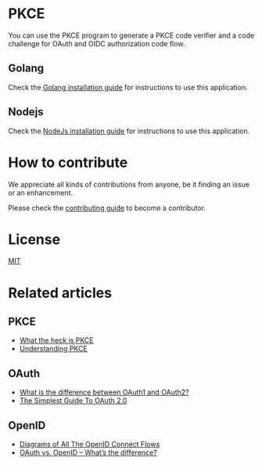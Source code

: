 # PKCE
You can use the PKCE program to generate a PKCE code verifier and a code challenge for OAuth and OIDC authorization code flow. 

## Golang
Check the [Golang installation guide](Golang/Document.md) for instructions to use this application.

## Nodejs
Check the [NodeJs installation guide](NodeJs/Document.md) for instructions to use this application.


# How to contribute

We appreciate all kinds of contributions from anyone, be it finding an issue or an enhancement.

Please check the [contributing guide](CONTRIBUTING.md) to become a contributor.

# License

[MIT](https://github.com/LoginRadius/engineering-portal/blob/master/LICENSE)

# Related articles

## PKCE
* [What the heck is PKCE](https://medium.com/identity-beyond-borders/what-the-heck-is-pkce-40662e801a76)
* [Understanding PKCE](https://www.loginradius.com/engineering/blog/pkce/)
## OAuth 
* [What is the difference between OAuth1 and OAuth2?](https://www.loginradius.com/engineering/blog/what-is-the-difference-between-oauth1-and-oauth2/)
* [The Simplest Guide To OAuth 2.0](https://medium.com/@darutk/the-simplest-guide-to-oauth-2-0-8c71bd9a15bb)
## OpenID
* [Diagrams of All The OpenID Connect Flows](https://medium.com/@darutk/diagrams-of-all-the-openid-connect-flows-6968e3990660)
* [OAuth vs. OpenID – What’s the difference?](https://www.gluu.org/blog/oauth-vs-openid-whats-the-difference/#:~:text=workflow%20for%20authentication.-,The%20big%20difference%20between%20OpenID%20Connect%20and%20OAuth2%20is%20the,close%20to%20Google's%20authentication%20API.)
